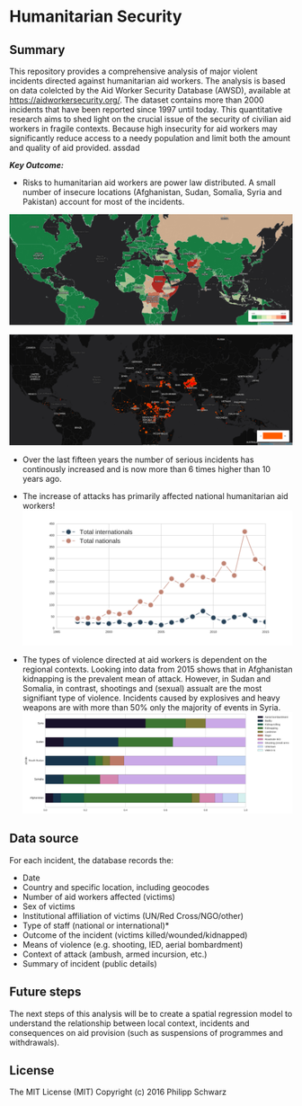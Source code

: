 # Humanitarian Security

## Summary 
This repository provides a comprehensive analysis of major violent incidents directed against humanitarian aid workers. The analysis is based on data colelcted by the Aid Worker Security Database (AWSD), available at https://aidworkersecurity.org/. The dataset contains more than 2000 incidents that have been reported since 1997 until today. This quantitative research aims to shed light on the crucial issue of the security of civilian aid workers in fragile contexts. Because high insecurity for aid workers may significantly reduce access to a needy population and limit both the amount and quality of aid provided. 
assdad

***Key Outcome:*** 
* Risks to humanitarian aid workers are power law distributed. A small number of insecure locations (Afghanistan, Sudan, Somalia, Syria and Pakistan) account for most of the incidents.

![](results/choropleth_worldmap.png)

![](results/incidents_worldmap.png)


* Over the last fifteen years the number of serious incidents has continously increased and is now more than 6 times higher than 10 years ago. 
* The increase of attacks has primarily affected national humanitarian aid workers!
![](results/Affected_nationals_vs_internations.png)

* The types of violence directed at aid workers is dependent on the regional contexts. Looking into data from 2015 shows that in Afghanistan kidnapping is the prevalent mean of attack. However, in Sudan and Somalia, in contrast, shootings and (sexual) assualt are the most signifiant type of violence. Incidents caused by explosives and heavy weapons are with more than 50% only the majority of events in Syria.
![](results/Barh_top5nations_attacktype.png)

## Data source
For each incident, the database records the:

* Date
* Country and specific location, including geocodes
* Number of aid workers affected (victims)
* Sex of victims
* Institutional affiliation of victims (UN/Red Cross/NGO/other)
* Type of staff (national or international)*
* Outcome of the incident (victims killed/wounded/kidnapped)
* Means of violence (e.g. shooting, IED, aerial bombardment)
* Context of attack (ambush, armed incursion, etc.)
* Summary of incident (public details)

## Future steps
The next steps of this analysis will be to create a spatial regression model to understand the relationship between local context, incidents and consequences on aid provision (such as suspensions of programmes and withdrawals). 

## License
The MIT License (MIT)
Copyright (c) 2016 Philipp Schwarz
